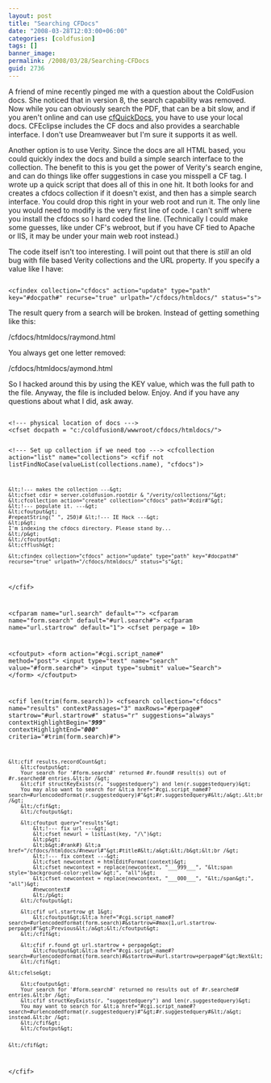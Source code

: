 ```yaml
---
layout: post
title: "Searching CFDocs"
date: "2008-03-28T12:03:00+06:00"
categories: [coldfusion]
tags: []
banner_image: 
permalink: /2008/03/28/Searching-CFDocs
guid: 2736
---
```


A friend of mine recently pinged me with a question about the ColdFusion docs. She noticed that in version 8, the search capability was removed. Now while you can obviously search the PDF, that can be a bit slow, and if you aren't online and can use <a href="http://www.cfquickdocs.com/cf8">cfQuickDocs</a>, you have to use your local docs. CFEclipse includes the CF docs and also provides a searchable interface. I don't use Dreamweaver but I'm sure it supports it as well.
<!--more-->
Another option is to use Verity. Since the docs are all HTML based, you could quickly index the docs and build a simple search interface to the collection. The benefit to this is you get the power of Verity's search engine, and can do things like offer suggestions in case you misspell a CF tag. I wrote up a quick script that does all of this in one hit. It both looks for and creates a cfdocs collection if it doesn't exist, and then has a simple search interface. You could drop this right in your web root and run it. The only line you would need to modify is the very first line of code. I can't sniff where you install the cfdocs so I hard coded the line. (Technically I could make some guesses, like under CF's webroot, but if you have CF tied to Apache or IIS, it may be under your main web root instead.)

The code itself isn't too interesting. I will point out that there is <i>still</i> an old bug with file based Verity collections and the URL property. If you specify a value like I have:

<code>
&lt;cfindex collection="cfdocs" action="update" type="path" key="#docpath#" recurse="true" urlpath="/cfdocs/htmldocs/" status="s"&gt;
</code>

The result query from a search will be broken. Instead of getting something like this:

/cfdocs/htmldocs/raymond.html

You always get one letter removed:

/cfdocs/htmldocs/aymond.html

So I hacked around this by using the KEY value, which was the full path to the file. Anyway, the file is included below. Enjoy. And if you have any questions about what I did, ask away.

<code>
&lt;!--- physical location of docs ---&gt;
&lt;cfset docpath = "c:/coldfusion8/wwwroot/cfdocs/htmldocs/"&gt;

&lt;!--- Set up collection if we need too ---&gt;
&lt;cfcollection action="list" name="collections"&gt;
&lt;cfif not listFindNoCase(valueList(collections.name), "cfdocs")&gt;

	&lt;!--- makes the collection ---&gt;
	&lt;cfset cdir = server.coldfusion.rootdir & "/verity/collections/"&gt;
	&lt;cfcollection action="create" collection="cfdocs" path="#cdir#"&gt;
	&lt;!--- populate it. ---&gt;
	&lt;cfoutput&gt;
	#repeatString(" ", 250)# &lt;!--- IE Hack ---&gt;
	&lt;p&gt;
	I'm indexing the cfdocs directory. Please stand by...
	&lt;/p&gt;
	&lt;/cfoutput&gt;
	&lt;cfflush&gt;
	
	&lt;cfindex collection="cfdocs" action="update" type="path" key="#docpath#" recurse="true" urlpath="/cfdocs/htmldocs/" status="s"&gt;

&lt;/cfif&gt;

&lt;cfparam name="url.search" default=""&gt;
&lt;cfparam name="form.search" default="#url.search#"&gt;
&lt;cfparam name="url.startrow" default="1"&gt;
&lt;cfset perpage = 10&gt;

&lt;cfoutput&gt;
&lt;form action="#cgi.script_name#" method="post"&gt;
&lt;input type="text" name="search" value="#form.search#"&gt; &lt;input type="submit" value="Search"&gt;
&lt;/form&gt;
&lt;/cfoutput&gt;

&lt;cfif len(trim(form.search))&gt;
	&lt;cfsearch collection="cfdocs" name="results" contextPassages="3" maxRows="#perpage#" startrow="#url.startrow#" status="r" suggestions="always" 
				contextHighlightBegin="___999___" contextHighlightEnd="___000___" criteria="#trim(form.search)#"&gt;

	&lt;cfif results.recordCount&gt;
		&lt;cfoutput&gt;
		Your search for '#form.search#' returned #r.found# result(s) out of #r.searched# entries.&lt;br /&gt;
		&lt;cfif structKeyExists(r, "suggestedquery") and len(r.suggestedquery)&gt;
		You may also want to search for &lt;a href="#cgi.script_name#?search=#urlencodedformat(r.suggestedquery)#"&gt;#r.suggestedquery#&lt;/a&gt;.&lt;br /&gt;
		&lt;/cfif&gt;
		&lt;/cfoutput&gt;

		&lt;cfoutput query="results"&gt;
			&lt;!--- fix url ---&gt;
			&lt;cfset newurl = listLast(key, "/\")&gt;
			&lt;p&gt;
			&lt;b&gt;#rank#) &lt;a href="/cfdocs/htmldocs/#newurl#"&gt;#title#&lt;/a&gt;&lt;/b&gt;&lt;br /&gt;
			&lt;!--- fix context ---&gt;
			&lt;cfset newcontext = htmlEditFormat(context)&gt;
			&lt;cfset newcontext = replace(newcontext, "___999___", "&lt;span style='background-color:yellow'&gt;", "all")&gt;
			&lt;cfset newcontext = replace(newcontext, "___000___", "&lt;/span&gt;", "all")&gt;
			#newcontext#
			&lt;/p&gt;
		&lt;/cfoutput&gt;

		&lt;cfif url.startrow gt 1&gt;
			&lt;cfoutput&gt;&lt;a href="#cgi.script_name#?search=#urlencodedformat(form.search)#&startrow=#max(1,url.startrow-perpage)#"&gt;Previous&lt;/a&gt;&lt;/cfoutput&gt;
		&lt;/cfif&gt;
				
		&lt;cfif r.found gt url.startrow + perpage&gt;
			&lt;cfoutput&gt;&lt;a href="#cgi.script_name#?search=#urlencodedformat(form.search)#&startrow=#url.startrow+perpage#"&gt;Next&lt;/a&gt;&lt;/cfoutput&gt;
		&lt;/cfif&gt;
		
	&lt;cfelse&gt;

		&lt;cfoutput&gt;
		Your search for '#form.search#' returned no results out of #r.searched# entries.&lt;br /&gt;
		&lt;cfif structKeyExists(r, "suggestedquery") and len(r.suggestedquery)&gt;
		You may want to search for &lt;a href="#cgi.script_name#?search=#urlencodedformat(r.suggestedquery)#"&gt;#r.suggestedquery#&lt;/a&gt; instead.&lt;br /&gt;
		&lt;/cfif&gt;
		&lt;/cfoutput&gt;
		
	
	&lt;/cfif&gt;	
&lt;/cfif&gt;
</code>